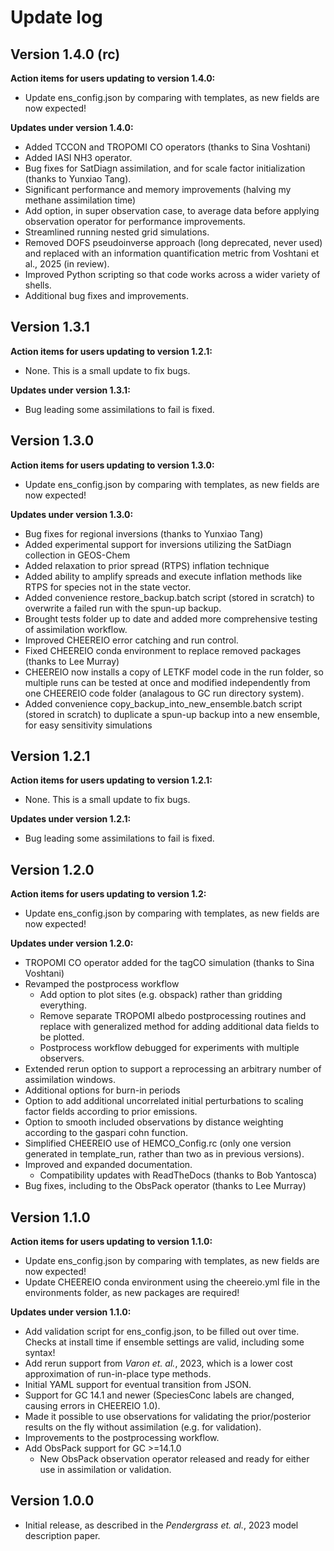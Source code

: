 # Update log

## Version 1.4.0 (rc)

**Action items for users updating to version 1.4.0:**

* Update ens_config.json by comparing with templates, as new fields are now expected!

**Updates under version 1.4.0:**

* Added TCCON and TROPOMI CO operators (thanks to Sina Voshtani)
* Added IASI NH3 operator.
* Bug fixes for SatDiagn assimilation, and for scale factor initialization (thanks to Yunxiao Tang).
* Significant performance and memory improvements (halving my methane assimilation time)
* Add option, in super observation case, to average data before applying observation operator for performance improvements.
* Streamlined running nested grid simulations.
* Removed DOFS pseudoinverse approach (long deprecated, never used) and replaced with an information quantification metric from Voshtani et al., 2025 (in review).
* Improved Python scripting so that code works across a wider variety of shells. 
* Additional bug fixes and improvements.

## Version 1.3.1

**Action items for users updating to version 1.2.1:**

* None. This is a small update to fix bugs.

**Updates under version 1.3.1:**

* Bug leading some assimilations to fail is fixed.

## Version 1.3.0

**Action items for users updating to version 1.3.0:**

* Update ens_config.json by comparing with templates, as new fields are now expected!

**Updates under version 1.3.0:**

* Bug fixes for regional inversions (thanks to Yunxiao Tang)
* Added experimental support for inversions utilizing the SatDiagn collection in GEOS-Chem
* Added relaxation to prior spread (RTPS) inflation technique
* Added ability to amplify spreads and execute inflation methods like RTPS for species not in the state vector.
* Added convenience restore_backup.batch script (stored in scratch) to overwrite a failed run with the spun-up backup.
* Brought tests folder up to date and added more comprehensive testing of assimilation workflow.
* Improved CHEEREIO error catching and run control.
* Fixed CHEEREIO conda environment to replace removed packages (thanks to Lee Murray)
* CHEEREIO now installs a copy of LETKF model code in the run folder, so multiple runs can be tested at once and modified independently from one CHEEREIO code folder (analagous to GC run directory system).
* Added convenience copy_backup_into_new_ensemble.batch script (stored in scratch) to duplicate a spun-up backup into a new ensemble, for easy sensitivity simulations

## Version 1.2.1

**Action items for users updating to version 1.2.1:**

* None. This is a small update to fix bugs.

**Updates under version 1.2.1:**

* Bug leading some assimilations to fail is fixed.


## Version 1.2.0

**Action items for users updating to version 1.2:**

* Update ens_config.json by comparing with templates, as new fields are now expected!

**Updates under version 1.2.0:**

* TROPOMI CO operator added for the tagCO simulation (thanks to Sina Voshtani)
* Revamped the postprocess workflow
  * Add option to plot sites (e.g. obspack) rather than gridding everything.
  * Remove separate TROPOMI albedo postprocessing routines and replace with generalized method for adding additional data fields to be plotted. 
  * Postprocess workflow debugged for experiments with multiple observers.
* Extended rerun option to support a reprocessing an arbitrary number of assimilation windows.
* Additional options for burn-in periods
* Option to add additional uncorrelated initial perturbations to scaling factor fields according to prior emissions.
* Option to smooth included observations by distance weighting according to the gaspari cohn function.
* Simplified CHEEREIO use of HEMCO_Config.rc (only one version generated in template_run, rather than two as in previous versions).
* Improved and expanded documentation.
  * Compatibility updates with ReadTheDocs (thanks to Bob Yantosca)
* Bug fixes, including to the ObsPack operator (thanks to Lee Murray)


## Version 1.1.0

**Action items for users updating to version 1.1.0:**

* Update ens_config.json by comparing with templates, as new fields are now expected!
* Update CHEEREIO conda environment using the cheereio.yml file in the environments folder, as new packages are required!

**Updates under version 1.1.0:**

* Add validation script for ens_config.json, to be filled out over time. Checks at install time if ensemble settings are valid, including some syntax!
* Add rerun support from *Varon et. al.*, 2023, which is a lower cost approximation of run-in-place type methods.
* Initial YAML support for eventual transition from JSON.
* Support for GC 14.1 and newer (SpeciesConc labels are changed, causing errors in CHEEREIO 1.0).
* Made it possible to use observations for validating the prior/posterior results on the fly without assimilation (e.g. for validation).
* Improvements to the postprocessing workflow. 
* Add ObsPack support for GC >=14.1.0
  * New ObsPack observation operator released and ready for either use in assimilation or validation.

## Version 1.0.0

* Initial release, as described in the *Pendergrass et. al.*, 2023 model description paper.
